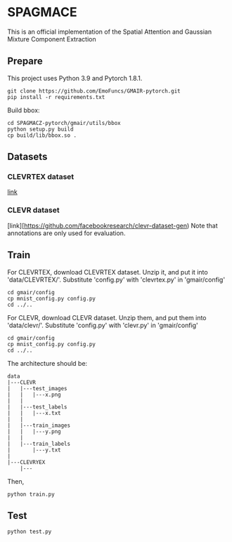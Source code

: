 # SPAGMACE
This is an official implementation of the Spatial Attention and Gaussian Mixture Component Extraction

## Prepare
This project uses Python 3.9 and Pytorch 1.8.1.
```
git clone https://github.com/EmoFuncs/GMAIR-pytorch.git
pip install -r requirements.txt
```

Build bbox:
```
cd SPAGMACZ-pytorch/gmair/utils/bbox
python setup.py build
cp build/lib/bbox.so .
```

## Datasets
### CLEVRTEX dataset
[link]([https://drive.google.com/file/d/1BIzWAExc0NDSF_a6RnTvfBMvbXhTAns5/view?usp=sharing](https://github.com/karazijal/clevrtex))

### CLEVR dataset
[link][https://github.com/facebookresearch/clevr-dataset-gen)
Note that annotations are only used for evaluation.



## Train
For CLEVRTEX, download CLEVRTEX dataset. Unzip it, and put it into 'data/CLEVRTEX/'.
Substitute 'config.py' with 'clevrtex.py' in 'gmair/config'
```
cd gmair/config
cp mnist_config.py config.py
cd ../..
```

For CLEVR, download CLEVR dataset. Unzip them, and put them into 'data/clevr/'.
Substitute 'config.py' with 'clevr.py' in 'gmair/config'
```
cd gmair/config
cp mnist_config.py config.py
cd ../..
```

The architecture should be:
```
data
|---CLEVR
|   |---test_images
|   |   |---x.png
|   |
|   |---test_labels
|   |   |---x.txt
|   |
|   |---train_images
|   |   |---y.png
|   |
|   |---train_labels
|       |---y.txt
|   
|---CLEVRYEX
    |---
```

Then,
```
python train.py
```



## Test


```
python test.py
```
